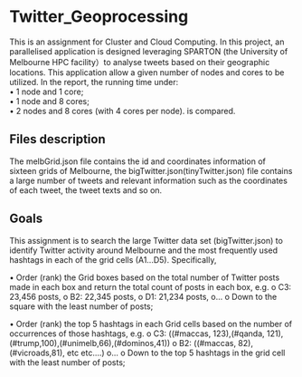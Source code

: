 # Twitter_Geoprocessing
This is an assignment for Cluster and Cloud Computing.
In this project, an parallelised application is designed leveraging SPARTON (the University of Melbourne HPC facility）to analyse tweets based on their geographic locations. This application allow a given number of nodes and cores to be utilized. In the report, the running time under:  
• 1 node and 1 core;  
• 1 node and 8 cores;  
• 2 nodes and 8 cores (with 4 cores per node).  is compared.
## Files description 
The melbGrid.json file contains the id and coordinates information of sixteen grids of Melbourne, the bigTwitter.json(tinyTwitter.json) file contains a large number of tweets and relevant information such as the coordinates of each tweet, the tweet texts and so on.
## Goals
This assignment is to search the large Twitter data set (bigTwitter.json) to identify Twitter activity around Melbourne and the most frequently used hashtags in each of the grid cells (A1...D5). Specifically,

• Order (rank) the Grid boxes based on the total number of Twitter posts made in each box and return the total count of posts in each box, e.g.
o C3: 23,456 posts, 
o B2: 22,345 posts, 
o D1: 21,234 posts, 
o...
o Down to the square with the least number of posts;

• Order (rank) the top 5 hashtags in each Grid cells based on the number of occurrences of those hashtags, e.g. 
o C3: ((#maccas, 123),(#qanda, 121),(#trump,100),(#unimelb,66),(#dominos,41))
o B2: ((#maccas, 82),(#vicroads,81), etc etc....)
o...
o Down to the top 5 hashtags in the grid cell with the least number of posts;
